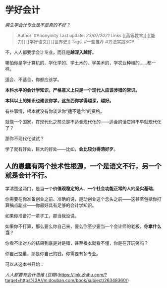 # 学好会计
*男生学会计专业是不是真的不好？*

> Author: #Anonymity
> Last update: *23/07/2021*
> Links:[[高等教育]] [[能力]] [[学好语文]] [[世界史]]
> Tags:   #一些推荐  #方法实践SOP

不，人人都要学会计专业，而且是**越深入越好**。

哪怕你是学计算机的、学化学的、学土木的、学美术的，学农业种植的……都一样。

适合、不适合，你都应该学。

**本科水平的会计学知识，严格意义上只是一个现代人应该涉猎的常识。**

**本科以上的知识也建议你学，这东西你学得越深，越好。**

有些事情，根本就没有你谈论你“适不适合”的资格。

就像一个国家，在现代化之前总是不适合现代化的——适合的话它岂不早就现代化了？

那你不现代化试试？

学了就有好处，巨大的好处——比如，**会比较分得清好歹**。

**人的愚蠢有两个技术性根源，一个是语文不行，另一个就是会计不行。**
-----------------------------------

学清楚这两门，是当一个**价值观稳定的人**、**一个社会功能正常的人**的**坚实基础**。

你需要在你准备创业之前、准确的说，是动创业这个念头之前——这甚至包括你打算搞点副业——你最好具有足够的会计学知识。

如果你准备打一辈子工，那当我没说。

如果你不打算，那么要么你自己来，要么你至少要当一个会计师的老板，**你拿什么当**？

你看不出对方的结果到底是对是错，甚至根本就看不懂，你是在开玩笑吗？

你自己掂量，那是你自己的钱，你需要有多专业。

可以从这本书开始：

*人人都要有会计思维 (豆瓣)*(https://link.zhihu.com/?target=https%3A//m.douban.com/book/subject/26348360/)
